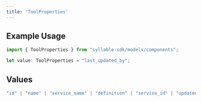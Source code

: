 ```yaml
---
title: 'ToolProperties'
---
```


## Example Usage

```typescript
import { ToolProperties } from "syllable-sdk/models/components";

let value: ToolProperties = "last_updated_by";
```

## Values

```typescript
"id" | "name" | "service_name" | "definition" | "service_id" | "updated_at" | "last_updated_by"
```